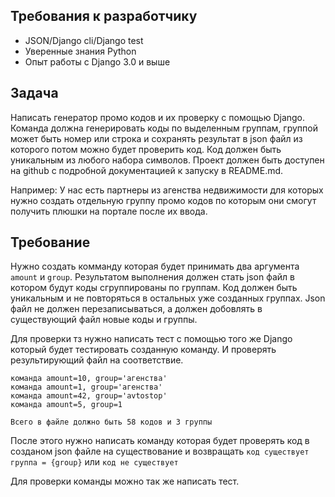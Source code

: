 Требования к разработчику
--------------------------------

- JSON/Django cli/Django test
- Уверенные знания Python
- Опыт работы с Django 3.0 и выше

Задача
--------
Написать генератор промо кодов и их проверку с помощью Django. Команда должна генерировать коды по выделенным группам, группой может быть номер или строка и сохранять результат в json файл из которого потом можно будет проверить код. Код должен быть уникальным из любого набора символов. Проект должен быть доступен на github с подробной документацией к запуску в README.md.

Например: У нас есть партнеры из агенства недвижимости для которых нужно создать отдельную группу промо кодов по которым они смогут получить плюшки на портале после их ввода.

Требование
-----------
Нужно создать комманду которая будет принимать два аргумента `amount` и `group`. Результатом выполнения должен стать json файл в котором будут коды сгруппированы по группам. Код должен быть уникальным и не повторяться в остальных уже созданных группах. Json файл не должен перезаписываться, а должен добовлять в существующий файл новые коды и группы.

Для проверки тз нужно написать тест с помощью того же Django который будет тестировать созданную команду. И проверять результирующий файл на соответствие.
```
команда amount=10, group='агенства'
команда amount=1, group='агенства'
команда amount=42, group='avtostop'
команда amount=5, group=1

Всего в файле должно быть 58 кодов и 3 группы
```

После этого нужно написать команду которая будет проверять код в созданом json файле на существование и возвращать `код существует группа = {group}` или `код не существует`

Для проверки команды можно так же написать тест.
